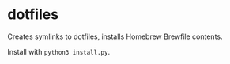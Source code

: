 # dotfiles

Creates symlinks to dotfiles, installs Homebrew Brewfile contents.

Install with `python3 install.py`.
